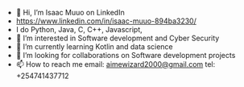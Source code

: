 - 👋 Hi, I’m Isaac Muuo on LinkedIn
- https://www.linkedin.com/in/isaac-muuo-894ba3230/
- I do Python, Java, C, C++, Javascript, 
- 👀 I’m interested in Software development and Cyber Security
- 🌱 I’m currently learning Kotlin and data science
- 💞️ I’m looking for collaborations on Software development projects
- 📫 How to reach me email: aimewizard2000@gmail.com    tel: +254741437712 

<!---
IsaacBradley/IsaacBradley is a ✨ special ✨ repository because its `README.md` (this file) appears on your GitHub profile.
You can click the Preview link to take a look at your changes.
--->
